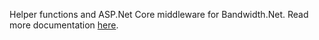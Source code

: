 Helper functions and ASP.Net Core middleware for Bandwidth.Net. Read more documentation [here](/api).
